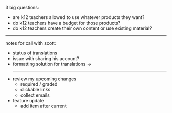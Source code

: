 3 big questions:

- are k12 teachers allowed to use whatever products they want?
- do k12 teachers have a budget for those products?
- do k12 teachers create their own content or use existing material?

---

notes for call with scott:

- status of translations
- issue with sharing his account?
- formatting solution for translations -> <hr/>
- review my upcoming changes
  - required / graded
  - clickable links
  - collect emails
- feature update
  - add item after current
